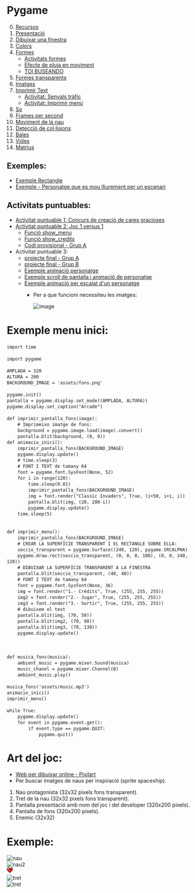 # Pygame

0. [Recursos](https://pygame.readthedocs.io/)
1. [Presentació](pygame.md)
2. [Dibuixar una finestra](dibuixar_finestra.md)
3. [Colors](color.md)
4. [Formes](formes.md)
   - [Activitats formes](activitats_formes.md)
   - [Efecte de pluja en moviment](pluja.py)
   - [TOI BUSEANDO](toi.py)
5. [Formes transparents](transparencia.md)
6. [Imatges](imatges.md)
7. [Imprimir Text](text.md)
    - [Activitat: Senyals tràfic](senyals.md)
    - [Activitat: Imprimir menú](activitat_menu.md)
8. [So](sound.md)
9. [Frames per second](fps.md)
10. [Moviment de la nau](moure_nau.md)
11. [Detecció de col·lisions](deteccio_colisions.md)
12. [Bales](bales.md)
13. [Vides](vides.md)
14. [Matrius](matriu.md)

## Exemples:

- [Exemple Rectangle](rectangle_exemple.md)
- [Exemple - Personatge que es mou lliurement per un escenari](https://github.com/XaSaFa/scroll_background)

## Activitats puntuables:

- [Activitat puntuable 1: Concurs de creació de cares gracioses](concurs.md)
- [Activitat puntuable 2: Joc 1 versus 1](activitat_puntuable2_curs24-25.md)
   - [Funció show_menu](show_menu.py)
   - [Funció show_credits](show_credits.py)
   - [Codi provisional - Grup A](v0A.py)
- Activitat puntuable 3:
   - [projecte final - Grup A](projecte-grup-A.md)
   - [projecte final - Grup B](projecte-grup-B.md) 
   - [Exemple animació personatge](exemple_animacio_personatge.py)
   - [Exemple scroll de pantalla i animació de personatge](exemple_scroll.py)
   - [Exemple animació per escalat d'un personatge](escalat.py)
      - Per a que funcioni necessiteu les imatges:
        
        ![image](https://github.com/user-attachments/assets/86901ae3-b10a-4a9f-9950-c50e88642cb9)


# Exemple menu inici:

```
import time

import pygame

AMPLADA = 320
ALTURA = 200
BACKGROUND_IMAGE = 'assets/fons.png'

pygame.init()
pantalla = pygame.display.set_mode((AMPLADA, ALTURA))
pygame.display.set_caption("Arcade")

def imprimir_pantalla_fons(image):
    # Imprimeixo imatge de fons:
    background = pygame.image.load(image).convert()
    pantalla.blit(background, (0, 0))
def animacio_inici():
    imprimir_pantalla_fons(BACKGROUND_IMAGE)
    pygame.display.update()
    # time.sleep(3)
    # FONT I TEXT de tamany 64
    font = pygame.font.SysFont(None, 52)
    for i in range(120):
        time.sleep(0.01)
        imprimir_pantalla_fons(BACKGROUND_IMAGE)
        img = font.render("Classic Invaders", True, (i+50, i+i, i))
        pantalla.blit(img, (20, 200-i))
        pygame.display.update()
    time.sleep(5)


def imprimir_menu():
    imprimir_pantalla_fons(BACKGROUND_IMAGE)
    # CREAR LA SUPERFÍCIE TRANSPARENT I EL RECTANGLE SOBRE ELLA:
    seccio_transparent = pygame.Surface((240, 120), pygame.SRCALPHA)
    pygame.draw.rect(seccio_transparent, (0, 0, 0, 100), (0, 0, 240, 120))
    # DIBUIXAR LA SUPERFÍCIE TRANSPARENT A LA FINESTRA
    pantalla.blit(seccio_transparent, (40, 40))
    # FONT I TEXT de tamany 64
    font = pygame.font.SysFont(None, 36)
    img = font.render("1.- Crèdits", True, (255, 255, 255))
    img2 = font.render("2.- Jugar", True, (255, 255, 255))
    img3 = font.render("3.- Sortir", True, (255, 255, 255))
    # dibuixem el text
    pantalla.blit(img, (70, 50))
    pantalla.blit(img2, (70, 90))
    pantalla.blit(img3, (70, 130))
    pygame.display.update()



def musica_fons(musica):
    ambient_music = pygame.mixer.Sound(musica)
    music_chanel = pygame.mixer.Channel(0)
    ambient_music.play()

musica_fons('assets/music.mp3')
animacio_inici()
imprimir_menu()

while True:
    pygame.display.update()
    for event in pygame.event.get():
        if event.type == pygame.QUIT:
            pygame.quit()

```

# Art del joc:

- [Web per dibuixar online - Pixilart](https://www.pixilart.com/)
- Per buscar imatges de naus per inspiració (sprite spaceship).

1. Nau protagonista (32x32 pixels fons transparent).
2. Tret de la nau (32x32 pixels fons transparent).
3. Pantalla presentació amb nom del joc i del developer (320x200 pixels).
4. Pantalla de fons (320x200 pixels).
5. Enemic (32x32)

# Exemple:

![nau](nau.png)<br>
![nau2](nau2.png)<br>
![vida](vida_jugador1.png)<br>
![tret](pixil-frame-0.png)<br>
![tret](fons-pixilart.png)<br>

